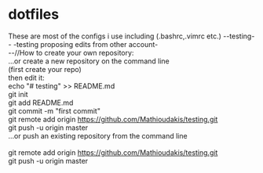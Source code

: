 # dotfiles
These are most of the configs i use including (.bashrc,.vimrc etc.)
--testing--
-testing proposing edits from other account-<br />
--//How to create your own repository:<br />
…or create a new repository on the command line<br />
(first create your repo)<br />
then edit it:<br />
echo "# testing" >> README.md<br />
git init<br />
git add README.md<br />
git commit -m "first commit"<br />
git remote add origin https://github.com/Mathioudakis/testing.git<br />
git push -u origin master<br />
…or push an existing repository from the command line<br />
<br />
git remote add origin https://github.com/Mathioudakis/testing.git<br />
git push -u origin master<br />
